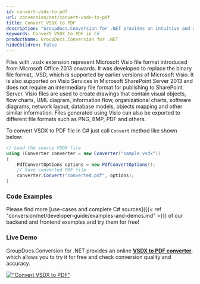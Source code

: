 ```yaml
---
id: convert-vsdx-to-pdf
url: conversion/net/convert-vsdx-to-pdf
title: Convert VSDX to PDF
description: "Groupdocs.Conversion for .NET provides an intuitive and straightforward way to convert Microsoft Visio drawings with .vsdx extension to PDF files. Check this article to perform VSDX to PDF conversion in C#."
keywords: Convert VSDX to PDF in C#
productName: GroupDocs.Conversion for .NET
hideChildren: False
---
```


Files with .vsdx extension represent Microsoft Visio file format introduced from Microsoft Office 2013 onwards. It was developed to replace the binary file format, .VSD, which is supported by earlier versions of Microsoft Visio. It is also supported on Visio Services in Microsoft SharePoint Server 2013 and does not require an intermediary file format for publishing to SharePoint Server. Visio files are used to create drawings that contain visual objects, flow charts, UML diagram, information flow, organizational charts, software diagrams, network layout, database models, objects mapping and other similar information. Files generated using Visio can also be exported to different file formats such as PNG, BMP, PDF and others.

To convert VSDX to PDF file in C# just call `Convert` method like shown below:

```csharp
// Load the source VSDX file
using (Converter converter = new Converter("sample.vsdx"))
{
    PdfConvertOptions options = new PdfConvertOptions();
    // Save converted PDF file
    converter.Convert("converted.pdf", options);
}
```

### Code Examples

Please find more [use-cases and complete C# sources]({{< ref "conversion/net/developer-guide/examples-and-demos.md" >}}) of our backend and frontend examples and try them for free!

### Live Demo

GroupDocs.Conversion for .NET provides an online [**VSDX to PDF converter**](https://products.groupdocs.app/conversion/vsdx-to-pdf), which allows you to try it for free and check conversion quality and accuracy.

[!["Convert VSDX to PDF"](conversion/net/images/convert-vsdx-to-pdf.png)](https://products.groupdocs.app/conversion/vsdx-to-pdf)